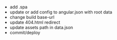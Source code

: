 - add .spa
- update or add config to angular.json with root data
- change build base-url
- update 404.html redirect
- update assets path in data.json
- commit/deploy
